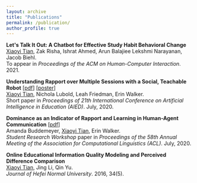 ```yaml
---
layout: archive
title: "Publications"
permalink: /publication/
author_profile: true
---
```

<script src="https://www.w3counter.com/tracker.js?id=129746"></script>
**Let's Talk It Out: A Chatbot for Effective Study Habit Behavioral Change** <br/>
<u>Xiaoyi Tian</u>, Zak Risha, Ishrat Ahmed, Arun Balajiee Lekshmi Narayanan, Jacob Biehl.<br/> 
To appear in *Proceedings of the ACM on Human-Computer Interaction*. 2021.

**Understanding Rapport over Multiple Sessions with a Social, Teachable Robot** \[[pdf](http://txiaoyi.com/files/Tian_aied2020_paper.pdf)\] \[[poster](http://txiaoyi.com/files/Tian_aied2020_poster.pdf)\]<br/>
<u>Xiaoyi Tian</u>, Nichola Lubold, Leah Friedman, Erin Walker.<br/> 
Short paper in *Proceedings of 21th International Conference on Artificial Intelligence in Education (AIED)*. July, 2020.

**Dominance as an Indicator of Rapport and Learning in Human-Agent Communication** \[[pdf](http://txiaoyi.com/files/Buddemeyer_ACL_SRW.pdf)\]<br/>
Amanda Buddemeyer, <u>Xiaoyi Tian</u>, Erin Walker.<br/>
*Student Research Workshop* paper in *Proceedings of the 58th Annual Meeting of the Association for Computational Linguistics (ACL)*. July, 2020.

**Online Educational Information Quality Modeling and Perceived Difference Comparison**<br/>
<u>Xiaoyi Tian</u>, Jing Li, Qin Yu.<br/>
*Journal of Hefei Normal University*. 2016, 34(5).


